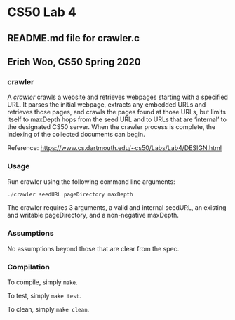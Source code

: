 # CS50 Lab 4
## README.md file for crawler.c
## Erich Woo, CS50 Spring 2020

### crawler

A *crawler* crawls a website and retrieves webpages starting with a specified URL. It parses the initial webpage, extracts any embedded URLs and retrieves those pages, and crawls the pages found at those URLs, but limits itself to maxDepth hops from the seed URL and to URLs that are ‘internal’ to the designated CS50 server. When the crawler process is complete, the indexing of the collected documents can begin.

Reference: https://www.cs.dartmouth.edu/~cs50/Labs/Lab4/DESIGN.html

### Usage

Run crawler using the following command line arguments:

```c
./crawler seedURL pageDirectory maxDepth
```

The crawler requires 3 arguments, a valid and internal seedURL, an existing and writable pageDirectory, and a non-negative maxDepth.

### Assumptions

No assumptions beyond those that are clear from the spec.

### Compilation

To compile, simply `make`.

To test, simply `make test`.

To clean, simply `make clean`.
